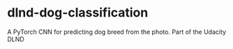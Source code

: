# dlnd-dog-classification
A PyTorch CNN for predicting dog breed from the photo. Part of the Udacity DLND
